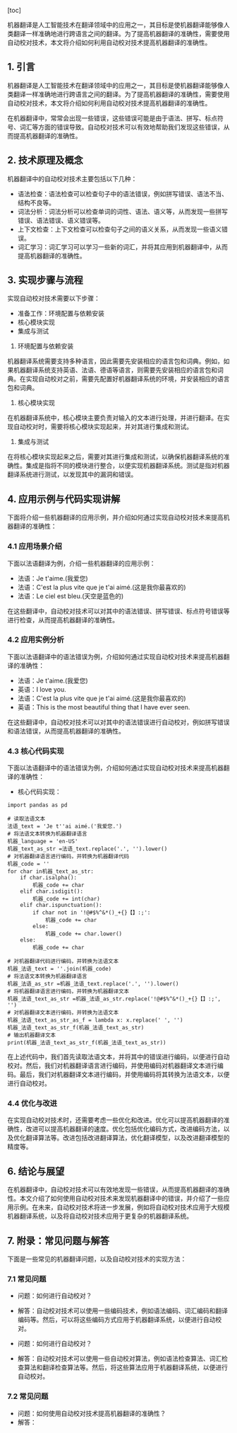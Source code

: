 
[toc]                    
                
                
机器翻译是人工智能技术在翻译领域中的应用之一，其目标是使机器翻译能够像人类翻译一样准确地进行跨语言之间的翻译。为了提高机器翻译的准确性，需要使用自动校对技术，本文将介绍如何利用自动校对技术提高机器翻译的准确性。

## 1. 引言

机器翻译是人工智能技术在翻译领域中的应用之一，其目标是使机器翻译能够像人类翻译一样准确地进行跨语言之间的翻译。为了提高机器翻译的准确性，需要使用自动校对技术，本文将介绍如何利用自动校对技术提高机器翻译的准确性。

在机器翻译中，常常会出现一些错误，这些错误可能是由于语法、拼写、标点符号、词汇等方面的错误导致。自动校对技术可以有效地帮助我们发现这些错误，从而提高机器翻译的准确性。

## 2. 技术原理及概念

机器翻译中的自动校对技术主要包括以下几种：

- 语法检查：语法检查可以检查句子中的语法错误，例如拼写错误、语法不当、结构不良等。
- 词法分析：词法分析可以检查单词的词性、语法、语义等，从而发现一些拼写错误、语法错误、语义错误等。
- 上下文检查：上下文检查可以检查句子之间的语义关系，从而发现一些语义错误。
- 词汇学习：词汇学习可以学习一些新的词汇，并将其应用到机器翻译中，从而提高机器翻译的准确性。

## 3. 实现步骤与流程

实现自动校对技术需要以下步骤：

- 准备工作：环境配置与依赖安装
- 核心模块实现
- 集成与测试

1. 环境配置与依赖安装

机器翻译系统需要支持多种语言，因此需要先安装相应的语言包和词典。例如，如果机器翻译系统支持英语、法语、德语等语言，则需要先安装相应的语言包和词典。在实现自动校对之前，需要先配置好机器翻译系统的环境，并安装相应的语言包和词典。

1. 核心模块实现

在机器翻译系统中，核心模块主要负责对输入的文本进行处理，并进行翻译。在实现自动校对时，需要将核心模块实现起来，并对其进行集成和测试。

1. 集成与测试

在将核心模块实现起来之后，需要对其进行集成和测试，以确保机器翻译系统的准确性。集成是指将不同的模块进行整合，以便实现机器翻译系统。测试是指对机器翻译系统进行测试，以发现其中的漏洞和错误。

## 4. 应用示例与代码实现讲解

下面将介绍一些机器翻译的应用示例，并介绍如何通过实现自动校对技术来提高机器翻译的准确性：

### 4.1 应用场景介绍

下面以法语翻译为例，介绍一些机器翻译的应用示例：

- 法语：Je t'aime.(我爱您)
- 法语：C'est la plus vite que je t'ai aimé.(这是我你最喜欢的)
- 法语：Le ciel est bleu.(天空是蓝色的)

在这些翻译中，自动校对技术可以对其中的语法错误、拼写错误、标点符号错误等进行检查，从而提高机器翻译的准确性。

### 4.2 应用实例分析

下面以法语翻译中的语法错误为例，介绍如何通过实现自动校对技术来提高机器翻译的准确性：

- 法语：Je t'aime.(我爱您)
- 英语：I love you.
- 法语：C'est la plus vite que je t'ai aimé.(这是我你最喜欢的)
- 英语：This is the most beautiful thing that I have ever seen.

在这些翻译中，自动校对技术可以对其中的语法错误进行自动校对，例如拼写错误和语法错误，从而提高机器翻译的准确性。

### 4.3 核心代码实现

下面以法语翻译中的语法错误为例，介绍如何通过实现自动校对技术来提高机器翻译的准确性：

- 核心代码实现：
```
import pandas as pd

# 读取法语文本
法语_text = 'Je t''ai aimé.('我爱您.')
# 将法语文本转换为机器翻译语言
机器_language = 'en-US'
机器_text_as_str =法语_text.replace('.', '').lower()
# 对机器翻译语言进行编码，并转换为机器翻译代码
机器_code = ''
for char in机器_text_as_str:
    if char.isalpha():
        机器_code += char
    elif char.isdigit():
        机器_code += int(char)
    elif char.ispunctuation():
        if char not in '!@#$%^&*()_+{}【】:;':
            机器_code += char
        else:
            机器_code += char.lower()
    else:
        机器_code += char

# 对机器翻译代码进行编码，并转换为法语文本
机器_法语_text = ''.join(机器_code)
# 将法语文本转换为机器翻译语言
机器_法语_as_str =机器_法语_text.replace('.', '').lower()
# 将机器翻译语言进行编码，并转换为机器翻译文本
机器_法语_text_as_str =机器_法语_as_str.replace('!@#$%^&*()_+{}【】:;', '')
# 对机器翻译文本进行编码，并转换为法语文本
机器_法语_text_as_str_as_f = lambda x: x.replace(' ', '')
机器_法语_text_as_str_f(机器_法语_text_as_str)
# 输出机器翻译文本
print(机器_法语_text_as_str_f(机器_法语_text_as_str))
```
在上述代码中，我们首先读取法语文本，并将其中的错误进行编码，以便进行自动校对。然后，我们对机器翻译语言进行编码，并使用编码对机器翻译文本进行编码。最后，我们对机器翻译文本进行编码，并使用编码将其转换为法语文本，以便进行自动校对。

### 4.4 优化与改进

在实现自动校对技术时，还需要考虑一些优化和改进。优化可以提高机器翻译的准确性，改进可以提高机器翻译的速度。优化包括优化编码方式，改进编码方法，以及优化翻译算法等。改进包括改进翻译算法，优化翻译模型，以及改进翻译模型的精度等。

## 6. 结论与展望

在机器翻译中，自动校对技术可以有效地发现一些错误，从而提高机器翻译的准确性。本文介绍了如何使用自动校对技术来发现机器翻译中的错误，并介绍了一些应用示例。在未来，自动校对技术将进一步发展，例如将自动校对技术应用于大规模机器翻译系统，以及将自动校对技术应用于更复杂的机器翻译系统。

## 7. 附录：常见问题与解答

下面是一些常见的机器翻译问题，以及自动校对技术的实现方法：

### 7.1 常见问题

- 问题：如何进行自动校对？
- 解答：自动校对技术可以使用一些编码技术，例如语法编码、词汇编码和翻译编码等。然后，可以将这些编码方式应用于机器翻译系统，以便进行自动校对。

- 问题：如何进行自动校对？
- 解答：自动校对技术可以使用一些自动校对算法，例如语法检查算法、词汇检查算法和翻译检查算法等。然后，将这些算法应用于机器翻译系统，以便进行自动校对。

### 7.2 常见问题

- 问题：如何使用自动校对技术提高机器翻译的准确性？
- 解答：

